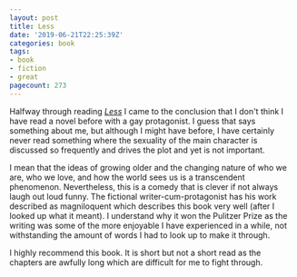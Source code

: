 ```yaml
---
layout: post
title: Less
date: '2019-06-21T22:25:39Z'
categories: book
tags:
- book
- fiction
- great
pagecount: 273
---
```


Halfway through reading [*Less*][book-amaz] I came to the conclusion that I don't think I have read
a novel before with a gay protagonist. I guess that says something about me, but although I might
have before, I have certainly never read something where the sexuality of the main character is
discussed so frequently and drives the plot and yet is not important.

I mean that the ideas of growing older and the changing nature of who we are, who we love, and how
the world sees us is a transcendent phenomenon. Nevertheless, this is a comedy that is clever if not
always laugh out loud funny. The fictional writer-cum-protagonist has his work described as
magniloquent which describes this book very well (after I looked up what it meant). I understand why
it won the Pulitzer Prize as the writing was some of the more enjoyable I have experienced in a
while, not withstanding the amount of words I had to look up to make it through.

I highly recommend this book. It is short but not a short read as the chapters are awfully long
which are difficult for me to fight through.

[book-amaz]:      https://www.amazon.com/dp/B01MSICPW3
